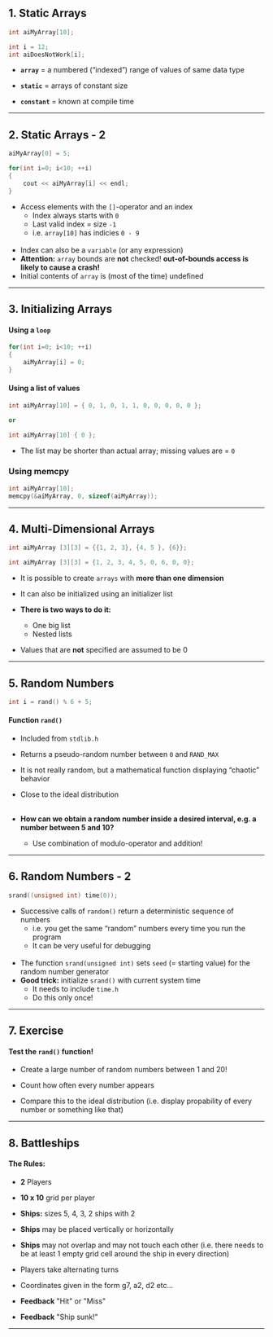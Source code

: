 ## 1. Static Arrays

```c++
int aiMyArray[10];

int i = 12;
int aiDoesNotWork[i];
```
- **`array`** = a numbered (“indexed”) range of values of same data type
- **`static`** = arrays of constant size

- **`constant`** = known at compile time

---

## 2. Static Arrays - 2

```c++
aiMyArray[0] = 5;

for(int i=0; i<10; ++i)
{
	cout << aiMyArray[i] << endl;
} 
```

- Access elements with the `[]`-operator and an index
  - Index always starts with `0`
  - Last valid index = size `-1`
  - i.e. `array[10]` has indicies `0 - 9`
<br/> <br/>
- Index can also be a `variable` (or any expression)
- **Attention:** `array` bounds are **not** checked! **out-of-bounds access is likely to cause a crash!** 
- Initial contents of `array` is (most of the time) undefined

---

## 3. Initializing Arrays

#### Using a `loop`
```c++
for(int i=0; i<10; ++i)
{
	aiMyArray[i] = 0;
} 
```

#### Using a list of values
```c++
int aiMyArray[10] = { 0, 1, 0, 1, 1, 0, 0, 0, 0, 0 };

or

int aiMyArray[10] { 0 };
```
- The list may be shorter than actual array; missing values are = `0`

### Using memcpy
```c++
int aiMyArray[10];
memcpy(&aiMyArray, 0, sizeof(aiMyArray));
```

---

## 4. Multi-Dimensional Arrays

```c++
int aiMyArray [3][3] = {{1, 2, 3}, {4, 5 }, {6}};

int aiMyArray [3][3] = {1, 2, 3, 4, 5, 0, 6, 0, 0};
```
- It is possible to create `arrays` with **more than one dimension**

- It can also be initialized using an initializer list
- **There is two ways to do it:**
  - One big list
  - Nested lists
- Values that are **not** specified are assumed to be 0

---

## 5. Random Numbers

```c++
int i = rand() % 6 + 5;
```
#### Function `rand()`
- Included from `stdlib.h`

- Returns a pseudo-random number between `0` and `RAND_MAX`
- It is not really random, but a mathematical function displaying “chaotic” behavior
- Close to the ideal distribution
<br/><br/>
- **How can we obtain a random number inside a desired interval, e.g. a number between 5 and 10?**
  - Use combination of modulo-operator and addition!

---

## 6. Random Numbers - 2

```c++
srand((unsigned int) time(0)); 
```

- Successive calls of `random()` return a deterministic sequence of numbers
  - i.e. you get the same “random” numbers every time you run the program
  - It can be very useful for debugging
<br/><br/>
- The function `srand(unsigned int)` sets `seed` (= starting value) for the random number generator
- **Good trick:** initialize `srand()` with current system time
  - It needs to include `time.h`
  - Do this only once!

---

## 7. Exercise

#### Test the `rand()` function!

- Create a large number of random numbers between 1 and 20!

- Count how often every number appears
- Compare this to the ideal distribution (i.e. display propability of every number or something like that)
---

## 8. Battleships

#### The Rules:
- **2** Players

- **10 x 10** grid per player
- **Ships:** sizes 5, 4, 3, 2 ships with 2
- **Ships** may be placed vertically or horizontally
- **Ships** may not overlap and may not touch each other (i.e. there needs to be at least 1 empty grid cell around the ship in every direction)

- Players take alternating turns
- Coordinates given in the form g7, a2, d2 etc...
- **Feedback** "Hit" or "Miss"
- **Feedback** "Ship sunk!"


---
